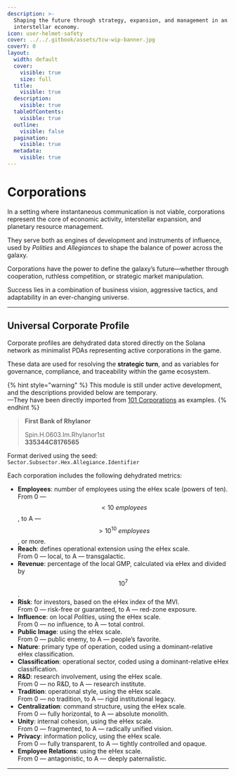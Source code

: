 ```yaml
---
description: >-
  Shaping the future through strategy, expansion, and management in an evolving
  interstellar economy.
icon: user-helmet-safety
cover: ../../.gitbook/assets/tcw-wip-banner.jpg
coverY: 0
layout:
  width: default
  cover:
    visible: true
    size: full
  title:
    visible: true
  description:
    visible: true
  tableOfContents:
    visible: true
  outline:
    visible: false
  pagination:
    visible: true
  metadata:
    visible: true
---
```


# Corporations

In a setting where instantaneous communication is not viable, corporations represent the core of economic activity, interstellar expansion, and planetary resource management.

They serve both as engines of development and instruments of influence, used by _Polities_ and _Allegiances_ to shape the balance of power across the galaxy.

Corporations have the power to define the galaxy’s future—whether through cooperation, ruthless competition, or strategic market manipulation.

Success lies in a combination of business vision, aggressive tactics, and adaptability in an ever-changing universe.

***

## Universal Corporate Profile

Corporate profiles are dehydrated data stored directly on the Solana network as minimalist PDAs representing active corporations in the game.

These data are used for resolving the **strategic turn**, and as variables for governance, compliance, and traceability within the game ecosystem.

{% hint style="warning" %}
This module is still under active development, and the descriptions provided below are temporary.\
—They have been directly imported from [101 Corporations](https://www.drivethrurpg.com/en/product/121552/101-corporations) as examples.
{% endhint %}

> **First Bank of Rhylanor**
>
> Spin.H.0603.Im.Rhylanor1st\
> **335344C8176565**

Format derived using the seed:\
`Sector.Subsector.Hex.Allegiance.Identifier`

Each corporation includes the following dehydrated metrics:

* **Employees**: number of employees using the eHex scale (powers of ten).\
  From 0 — $$< 10\ employees$$, to A — $$> 10^{10}\ employees$$, or more.
* **Reach**: defines operational extension using the eHex scale.\
  From 0 — local, to A — transgalactic.
* **Revenue**: percentage of the local GMP, calculated via eHex and divided by $$10^7$$.
* **Risk**: for investors, based on the eHex index of the MVI.\
  From 0 — risk-free or guaranteed, to A — red-zone exposure.
* **Influence**: on local _Polities_, using the eHex scale.\
  From 0 — no influence, to A — total control.
* **Public Image**: using the eHex scale.\
  From 0 — public enemy, to A — people’s favorite.
* **Nature**: primary type of operation, coded using a dominant-relative eHex classification.
* **Classification**: operational sector, coded using a dominant-relative eHex classification.
* **R&D**: research involvement, using the eHex scale.\
  From 0 — no R&D, to A — research institute.
* **Tradition**: operational style, using the eHex scale.\
  From 0 — no tradition, to A — rigid institutional legacy.
* **Centralization**: command structure, using the eHex scale.\
  From 0 — fully horizontal, to A — absolute monolith.
* **Unity**: internal cohesion, using the eHex scale.\
  From 0 — fragmented, to A — radically unified vision.
* **Privacy**: information policy, using the eHex scale.\
  From 0 — fully transparent, to A — tightly controlled and opaque.
* **Employee Relations**: using the eHex scale.\
  From 0 — antagonistic, to A — deeply paternalistic.

***
